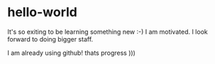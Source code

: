# hello-world
It's so exiting to be learning something new :-)
I am motivated. I look forward to doing bigger staff.

I am already using github! thats progress )))
